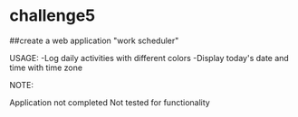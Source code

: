 # challenge5

##create a web application "work scheduler"

USAGE:
-Log daily activities with different colors
-Display today's date and time with time zone

NOTE:

Application not completed
Not tested for functionality 

